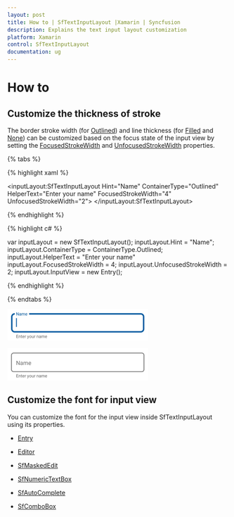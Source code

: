 ```yaml
---
layout: post
title: How to | SfTextInputLayout |Xamarin | Syncfusion
description: Explains the text input layout customization
platform: Xamarin
control: SfTextInputLayout
documentation: ug
--- 
```

# How to 

## Customize the thickness of stroke 

The border stroke width (for [Outlined](https://help.syncfusion.com/cr/xamarin/Syncfusion.XForms.TextInputLayout.ContainerType.html)) and line thickness (for [Filled](https://help.syncfusion.com/cr/xamarin/Syncfusion.XForms.TextInputLayout.ContainerType.html) and [None](https://help.syncfusion.com/cr/xamarin/Syncfusion.XForms.TextInputLayout.ContainerType.html)) can be customized based on the focus state of the input view by setting the [FocusedStrokeWidth](https://help.syncfusion.com/cr/xamarin/Syncfusion.XForms.TextInputLayout.SfTextInputLayout.html#Syncfusion_XForms_TextInputLayout_SfTextInputLayout_FocusedStrokeWidthProperty) and [UnfocusedStrokeWidth](https://help.syncfusion.com/cr/xamarin/Syncfusion.XForms.TextInputLayout.SfTextInputLayout.html#Syncfusion_XForms_TextInputLayout_SfTextInputLayout_UnfocusedStrokeWidthProperty) properties.

{% tabs %}

{% highlight xaml %}

<inputLayout:SfTextInputLayout
            Hint="Name" 
            ContainerType="Outlined"
            HelperText="Enter your name"
	    FocusedStrokeWidth="4"
	    UnfocusedStrokeWidth="2">
            <Entry />
</inputLayout:SfTextInputLayout>
		
{% endhighlight %}

{% highlight c# %}

var inputLayout = new SfTextInputLayout();
inputLayout.Hint = "Name";
inputLayout.ContainerType = ContainerType.Outlined;
inputLayout.HelperText = "Enter your name"
inputLayout.FocusedStrokeWidth = 4;
inputLayout.UnfocusedStrokeWidth = 2;
inputLayout.InputView = new Entry(); 

{% endhighlight %}

{% endtabs %}

![FocusedStrokeWidth img](How-to-images/FocusedStroke.png)

![UnfocusedStrokeWidth img](How-to-images/UnfocusedStroke.png)

## Customize the font for input view

You can customize the font for the input view inside SfTextInputLayout using its properties.

* [Entry](https://docs.microsoft.com/en-us/dotnet/api/xamarin.forms.entry?view=xamarin-forms#properties)

* [Editor](https://docs.microsoft.com/en-us/dotnet/api/xamarin.forms.editor?view=xamarin-forms#properties)

* [SfMaskedEdit](https://help.syncfusion.com/xamarin/sfmaskededit/visual-customization#setting-appearance-of-text) 

* [SfNumericTextBox](https://help.syncfusion.com/xamarin/sfnumerictextbox/font-settings)

* [SfAutoComplete](https://help.syncfusion.com/xamarin/sfautocomplete/customizing-autocomplete)

* [SfComboBox](https://help.syncfusion.com/xamarin/sfcombobox/customizing-combobox)

